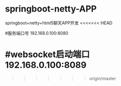 # springboot-netty-APP
springboot+netty+html5聊天APP开发
<<<<<<< HEAD

#服务端口号
192.168.0.100:8080

#websocket启动端口
192.168.0.100:8089
=======
>>>>>>> origin/master

